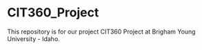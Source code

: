 CIT360_Project
==============

This repository is for our project CIT360 Project at Brigham Young University - Idaho.
